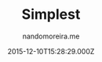---
title: Simplest
github: 'https://github.com/nandomoreirame/simplest'
demo: 'https://nandomoreira.me/simplest/'
author: nandomoreira.me
ssg:
  - Jekyll
cms:
  - No Cms
date: 2015-12-10T15:28:29.000Z
github_branch: master
description: "\U0001F48E Simple and beautiful Jekyll theme"
stale: true
---